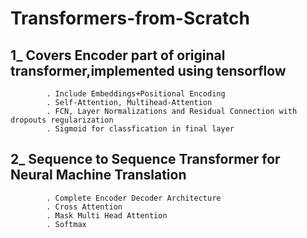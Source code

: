 # Transformers-from-Scratch
## 1_ Covers Encoder part of original transformer,implemented using tensorflow 
            . Include Embeddings+Positional Encoding 
            . Self-Attention, Multihead-Attention
            . FCN, Layer Normalizations and Residual Connection with dropouts regularization
            . Sigmoid for classfication in final layer

## 2_ Sequence to Sequence Transformer for Neural Machine Translation 
            . Complete Encoder Decoder Architecture
            . Cross Attention
            . Mask Multi Head Attention
            . Softmax
